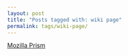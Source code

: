 ```yaml
---
layout: post
title: "Posts tagged with: wiki page"
permalink: tags/wiki-page/
---
```

[Mozilla Prism](/2012/01/mozilla-prism)
